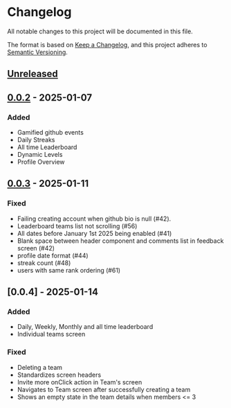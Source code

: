 # Changelog

All notable changes to this project will be documented in this file.

The format is based on [Keep a Changelog](https://keepachangelog.com/en/1.1.0/),
and this project adheres to [Semantic Versioning](https://semver.org/spec/v2.0.0.html).

## [Unreleased]

## [0.0.2] - 2025-01-07

### Added

- Gamified github events
- Daily Streaks
- All time Leaderboard
- Dynamic Levels
- Profile Overview

## [0.0.3] - 2025-01-11

### Fixed

- Failing creating account when github bio is null (#42).
- Leaderboard teams list not scrolling (#56)
- All dates before January 1st 2025 being enabled (#41)
- Blank space between header component and comments list in feedback screen (#42)
- profile date format (#44)
- streak count (#48)
- users with same rank ordering (#61)

## [0.0.4] - 2025-01-14

### Added
- Daily, Weekly, Monthly and all time leaderboard
- Individual teams screen

### Fixed
- Deleting a team
- Standardizes screen headers
- Invite more onClick action in Team's screen
- Navigates to Team screen after successfully creating a team
- Shows an empty state in the team details when members <= 3

[unreleased]: https://github.com/bizilabs/streeek/compare/0.0.3...HEAD
[0.0.3]: https://github.com/bizilabs/streeek/releases/v0.0.2...v0.0.3
[0.0.2]: https://github.com/bizilabs/streeek/releases/tag/v0.0.2